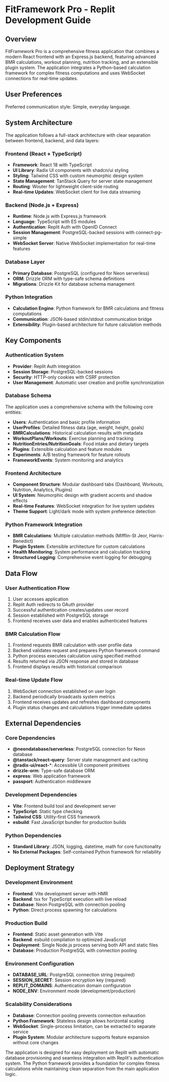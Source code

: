 # FitFramework Pro - Replit Development Guide

## Overview

FitFramework Pro is a comprehensive fitness application that combines a modern React frontend with an Express.js backend, featuring advanced BMR calculations, workout planning, nutrition tracking, and an extensible plugin system. The application integrates a Python-based calculation framework for complex fitness computations and uses WebSocket connections for real-time updates.

## User Preferences

Preferred communication style: Simple, everyday language.

## System Architecture

The application follows a full-stack architecture with clear separation between frontend, backend, and data layers:

### Frontend (React + TypeScript)
- **Framework**: React 18 with TypeScript
- **UI Library**: Radix UI components with shadcn/ui styling
- **Styling**: Tailwind CSS with custom neumorphic design system
- **State Management**: TanStack Query for server state management
- **Routing**: Wouter for lightweight client-side routing
- **Real-time Updates**: WebSocket client for live data streaming

### Backend (Node.js + Express)
- **Runtime**: Node.js with Express.js framework
- **Language**: TypeScript with ES modules
- **Authentication**: Replit Auth with OpenID Connect
- **Session Management**: PostgreSQL-backed sessions with connect-pg-simple
- **WebSocket Server**: Native WebSocket implementation for real-time features

### Database Layer
- **Primary Database**: PostgreSQL (configured for Neon serverless)
- **ORM**: Drizzle ORM with type-safe schema definitions
- **Migrations**: Drizzle Kit for database schema management

### Python Integration
- **Calculation Engine**: Python framework for BMR calculations and fitness computations
- **Communication**: JSON-based stdin/stdout communication bridge
- **Extensibility**: Plugin-based architecture for future calculation methods

## Key Components

### Authentication System
- **Provider**: Replit Auth integration
- **Session Storage**: PostgreSQL-backed sessions
- **Security**: HTTP-only cookies with CSRF protection
- **User Management**: Automatic user creation and profile synchronization

### Database Schema
The application uses a comprehensive schema with the following core entities:
- **Users**: Authentication and basic profile information
- **UserProfiles**: Detailed fitness data (age, weight, height, goals)
- **BMRCalculations**: Historical calculation results with metadata
- **WorkoutPlans/Workouts**: Exercise planning and tracking
- **NutritionEntries/NutritionGoals**: Food intake and dietary targets
- **Plugins**: Extensible calculation and feature modules
- **Experiments**: A/B testing framework for feature rollouts
- **FrameworkEvents**: System monitoring and analytics

### Frontend Architecture
- **Component Structure**: Modular dashboard tabs (Dashboard, Workouts, Nutrition, Analytics, Plugins)
- **UI System**: Neumorphic design with gradient accents and shadow effects
- **Real-time Features**: WebSocket integration for live system updates
- **Theme Support**: Light/dark mode with system preference detection

### Python Framework Integration
- **BMR Calculations**: Multiple calculation methods (Mifflin-St Jeor, Harris-Benedict)
- **Plugin System**: Extensible architecture for custom calculations
- **Health Monitoring**: System performance and calculation tracking
- **Structured Logging**: Comprehensive event logging for debugging

## Data Flow

### User Authentication Flow
1. User accesses application
2. Replit Auth redirects to OAuth provider
3. Successful authentication creates/updates user record
4. Session established with PostgreSQL storage
5. Frontend receives user data and enables authenticated features

### BMR Calculation Flow
1. Frontend requests BMR calculation with user profile data
2. Backend validates request and prepares Python framework command
3. Python process executes calculation using specified method
4. Results returned via JSON response and stored in database
5. Frontend displays results with historical comparison

### Real-time Update Flow
1. WebSocket connection established on user login
2. Backend periodically broadcasts system metrics
3. Frontend receives updates and refreshes dashboard components
4. Plugin status changes and calculations trigger immediate updates

## External Dependencies

### Core Dependencies
- **@neondatabase/serverless**: PostgreSQL connection for Neon database
- **@tanstack/react-query**: Server state management and caching
- **@radix-ui/react-***: Accessible UI component primitives
- **drizzle-orm**: Type-safe database ORM
- **express**: Web application framework
- **passport**: Authentication middleware

### Development Dependencies
- **Vite**: Frontend build tool and development server
- **TypeScript**: Static type checking
- **Tailwind CSS**: Utility-first CSS framework
- **esbuild**: Fast JavaScript bundler for production builds

### Python Dependencies
- **Standard Library**: JSON, logging, datetime, math for core functionality
- **No External Packages**: Self-contained Python framework for reliability

## Deployment Strategy

### Development Environment
- **Frontend**: Vite development server with HMR
- **Backend**: tsx for TypeScript execution with live reload
- **Database**: Neon PostgreSQL with connection pooling
- **Python**: Direct process spawning for calculations

### Production Build
- **Frontend**: Static asset generation with Vite
- **Backend**: esbuild compilation to optimized JavaScript
- **Deployment**: Single Node.js process serving both API and static files
- **Database**: Production PostgreSQL with connection pooling

### Environment Configuration
- **DATABASE_URL**: PostgreSQL connection string (required)
- **SESSION_SECRET**: Session encryption key (required)
- **REPLIT_DOMAINS**: Authentication domain configuration
- **NODE_ENV**: Environment mode (development/production)

### Scalability Considerations
- **Database**: Connection pooling prevents connection exhaustion
- **Python Framework**: Stateless design allows horizontal scaling
- **WebSocket**: Single-process limitation, can be extracted to separate service
- **Plugin System**: Modular architecture supports feature expansion without core changes

The application is designed for easy deployment on Replit with automatic database provisioning and seamless integration with Replit's authentication system. The Python framework provides a foundation for complex fitness calculations while maintaining clean separation from the main application logic.